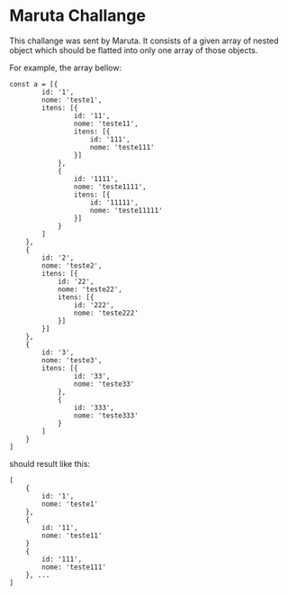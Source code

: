 # Maruta Challange

This challange was sent by Maruta. It consists of a given array of nested object which should be flatted into only one array of those objects.

For example, the array bellow: 

```
const a = [{
        id: '1',
        nome: 'teste1',
        itens: [{
                id: '11',
                nome: 'teste11',
                itens: [{
                    id: '111',
                    nome: 'teste111'
                }]
            },
            {
                id: '1111',
                nome: 'teste1111',
                itens: [{
                    id: '11111',
                    nome: 'teste11111'
                }]
            }
        ]
    },
    {
        id: '2',
        nome: 'teste2',
        itens: [{
            id: '22',
            nome: 'teste22',
            itens: [{
                id: '222',
                nome: 'teste222'
            }]
        }]
    },
    {
        id: '3',
        nome: 'teste3',
        itens: [{
                id: '33',
                nome: 'teste33'
            },
            {
                id: '333',
                nome: 'teste333'
            }
        ]
    }
]
```
should result like this: 

```
[
    { 
        id: '1',
        nome: 'teste1'
    },
    { 
        id: '11',
        nome: 'teste11'
    }
    { 
        id: '111',
        nome: 'teste111'
    }, ...
]
```

